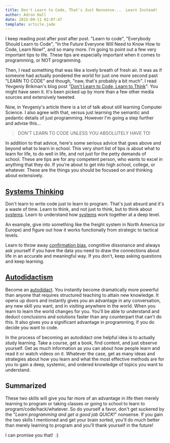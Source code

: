 ```yaml
---
title: Don't Learn to Code, That's Just Nonsense...  Learn Instead!
author: Adron Hall
date: 2015-09-11 02:07:47
template: article.jade
---
```

I keep reading post after post after post. "Learn to code", "Everybody Should Learn to Code", "In the Future Everyone Will Need to Know How to Code, Learn Now!", and so many more. I'm going to point out a few very important tips to life. These tips are especially important when it comes to programming, or NOT programming.

<span class="more"></span>

Then, I read something that was like a lovely breath of fresh air. It was as if someone had actually pondered the world for just one more second past "LEARN TO CODE" and though, "naw, that's probably a bit much". I read Yevgeniy Brikman's blog post "<a href="http://www.ybrikman.com/writing/2014/05/19/dont-learn-to-code-learn-to-think/" target="_blank">Don't Learn to Code, Learn to Think</a>". You might have seen it. It's been picked up by more than a few other media sources and extensively tweeted.

Now, in Yevgeniy's article there is a lot of talk about still learning Computer Science. I also agree with that, versus just learning the semantic and pedantic details of just programming. However I'm going a step further and advise this...

>DON'T LEARN TO CODE UNLESS YOU ABSOLUTELY HAVE TO!

In addition to that advice, here's some serious advice that goes above and beyond what to learn in school. This very short list of tips is about what to learn for life, to do well in life, and not just for the petty demands of school. These are tips are for any competent person, who wants to excel in anything that they do. If you're about to get into high school, college, or whatever. These are the things you should be focused on and thinking about extensively.

## [Systems Thinking](https://en.wikipedia.org/wiki/Systems_thinking)

Don't learn to write code just to learn to program. That's just absurd and it's a waste of time. Learn to think, and not just to think, but to think about <a href="https://en.wikipedia.org/wiki/Systems_thinking" target="_blank">systems</a>. Learn to understand how <a href="https://en.wikipedia.org/wiki/Systems_thinking" target="_blank">systems</a> work together at a deep level.

An example, give into something like the freight system in North America (or Europe) and figure out how it works functionally from strategic to tactical levels.

Learn to throw away <a href="https://en.wikipedia.org/wiki/Confirmation_bias" target="_blank">confirmation bias</a>, congnitive dissonance and always ask yourself if you have the data you need to draw the connections about life in an accurate and meaningful way. If you don't, keep asking questions and keep learning.

## [Autodidactism](https://en.wikipedia.org/wiki/Autodidacticism)

</a>Become an <a href="https://en.wikipedia.org/wiki/Autodidacticism" target="_blank">autodidact</a>. You instantly become dramatically more powerful than anyone that requires structured teaching to attain new knowledge. It opens up doors and instantly gives you an advantage in any conversation, any new skill you want, and in visiting anywhere in the world. When you learn to learn the world changes for you. You'll be able to understand and deduct conclusions and solutions faster than any counterpart that can't do this. It also gives you a significant advantage in programming, if you do decide you want to code.

In the process of becoming an autodidact one helpful idea is to actually study learning. Take a course, get a book, find content, and just observe yourself. Get as much information as you can about how people learn and read it or watch videos on it. Whatever the case, get as many ideas and strategies about how you learn and what the most effective methods are for you to gain a deep, systemic, and ordered knowledge of topics you want to understand.

## Summarized

These two skills will give you far more of an advantage in life then merely learning to program or taking classes or going to school to learn to program/code/hack/whatever. So do yourself a favor, don't get suckered by the "<em>Learn programming and get a good job QUICK!</em>" nonsense. If you gain the two skills I mentioned and get your brain sorted, you'll do much better than merely learning to program and you'll thank yourself in the future!

I can promise you that!  :)
